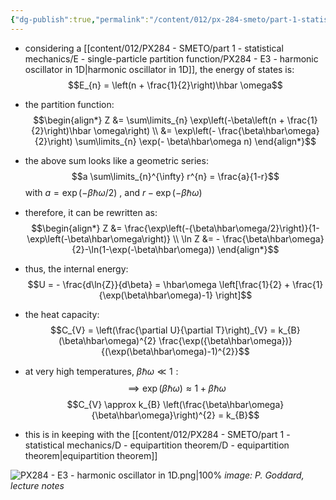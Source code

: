 ```yaml
---
{"dg-publish":true,"permalink":"/content/012/px-284-smeto/part-1-statistical-mechanics/e-single-particle-partition-function/px-284-e3-harmonic-oscillator-in-1-d/","noteIcon":"1","created":"2025-08-27T13:14:32.680+01:00","updated":"2025-01-03T11:57:07.000+00:00"}
---
```


- considering a [[content/012/PX284 - SMETO/part 1 - statistical mechanics/E - single-particle partition function/PX284 - E3 - harmonic oscillator in 1D\|harmonic oscillator in 1D]], the energy of states is:
$$E_{n} = \left(n + \frac{1}{2}\right)\hbar \omega$$
- the partition function:
$$\begin{align*}
	Z &= \sum\limits_{n} \exp\left(-\beta\left(n + \frac{1}{2}\right)\hbar \omega\right) \\
	&= \exp\left(- \frac{\beta\hbar\omega}{2}\right) \sum\limits_{n} \exp(- \beta\hbar\omega n)
\end{align*}$$
- the above sum looks like a geometric series:
$$a \sum\limits_{n}^{\infty} r^{n} = \frac{a}{1-r}$$
	with $a = \exp(-\beta\hbar\omega/2)$ , and $r - \exp(-\beta\hbar\omega)$
- therefore, it can be rewritten as:
$$\begin{align*}
	Z &= \frac{\exp\left(-{\beta\hbar\omega/2}\right)}{1-\exp\left(-\beta\hbar\omega\right)} \\
	\ln Z &= - \frac{\beta\hbar\omega}{2}-\ln(1-\exp(-\beta\hbar\omega))
\end{align*}$$

- thus, the internal energy:
$$U = - \frac{d\ln{Z}}{d\beta} = \hbar\omega \left[\frac{1}{2} + \frac{1}{\exp(\beta\hbar\omega)-1} \right]$$

- the heat capacity: 
$$C_{V} = \left(\frac{\partial U}{\partial T}\right)_{V} = k_{B} (\beta\hbar\omega)^{2} \frac{\exp({\beta\hbar\omega})}{(\exp(\beta\hbar\omega)-1)^{2}}$$
- at very high temperatures, ${} \beta\hbar\omega \ll 1: {}$
$$\implies \exp(\beta\hbar\omega) \approx 1+ \beta\hbar\omega$$
$$C_{V} \approx k_{B} \left(\frac{\beta\hbar\omega}{\beta\hbar\omega}\right)^{2} = k_{B}$$
- this is in keeping with the [[content/012/PX284 - SMETO/part 1 - statistical mechanics/D - equipartition theorem/D - equipartition theorem\|equipartition theorem]]

![PX284 - E3 - harmonic oscillator in 1D.png|100%](/img/user/pics/PX284%20-%20E3%20-%20harmonic%20oscillator%20in%201D.png)
*image: P. Goddard, lecture notes*